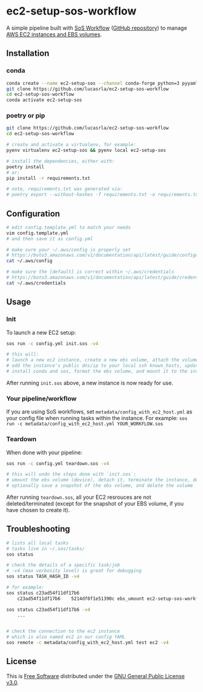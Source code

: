 # ec2-setup-sos-workflow

A simple pipeline built with [SoS Workflow](https://vatlab.github.io/sos-docs/workflow.html) ([GitHub repository](https://github.com/vatlab/sos)) to manage [AWS EC2 instances and EBS volumes](https://aws.amazon.com/ec2/).

## Installation

### conda

```sh
conda create --name ec2-setup-sos --channel conda-forge python=3 pyyaml boto3 sos black
git clone https://github.com/lucasrla/ec2-setup-sos-workflow
cd ec2-setup-sos-workflow
conda activate ec2-setup-sos
```

### poetry or pip

```sh
git clone https://github.com/lucasrla/ec2-setup-sos-workflow
cd ec2-setup-sos-workflow

# create and activate a virtualenv, for example:
pyenv virtualenv ec2-setup-sos && pyenv local ec2-setup-sos

# install the dependencies, either with:
poetry install
# or:
pip install -r requirements.txt

# note, requirements.txt was generated via:
# poetry export --without-hashes -f requirements.txt -o requirements.txt
```

## Configuration

```sh
# edit config.template.yml to match your needs
vim config.template.yml
# and then save it as config.yml

# make sure your ~/.aws/config is properly set
# https://boto3.amazonaws.com/v1/documentation/api/latest/guide/configuration.html
cat ~/.aws/config

# make sure the [default] is correct within ~/.aws/credentials
# https://boto3.amazonaws.com/v1/documentation/api/latest/guide/credentials.html
cat ~/.aws/credentials
```

## Usage

### Init

To launch a new EC2 setup:

```sh
sos run -c config.yml init.sos -v4

# this will:
# launch a new ec2 instance, create a new ebs volume, attach the volume to the instance, 
# add the instance's public dns/ip to your local ssh known_hosts, update the yum packages,
# install conda and sos, format the ebs volume, and mount it to the instance
```

After running `init.sos` above, a new instance is now ready for use.

### Your pipeline/workflow

If you are using SoS workflows, set `metadata/config_with_ec2_host.yml` as your config file when running tasks within the instance. For example: `sos run -c metadata/config_with_ec2_host.yml YOUR_WORKFLOW.sos`

### Teardown

When done with your pipeline:

```sh
sos run -c config.yml teardown.sos -v4

# this will undo the steps done with `init.sos`:
# umount the ebs volume (device), detach it, terminate the instance, delete metadata files,
# optionally save a snapshot of the ebs volume, and delete the volume

```

After running `teardown.sos`, all your EC2 resrouces are not deleted/terminated (except for the snapshot of your EBS volume, if you have chosen to create it).


## Troubleshooting

```sh
# lists all local tasks
# tasks live in ~/.sos/tasks/
sos status

# check the details of a specific task/job
# -v4 (max verbosity level) is great for debugging
sos status TASK_HASH_ID -v4

# for example:
sos status c23ad54f11df17b6
    c23ad54f11df17b6	5214df0f1e51390c ebs_umount ec2-setup-sos-workflow	Ran for 0s    	failed

sos status c23ad54f11df17b6 -v4
    ...


# check the connection to the ec2 instance
# which is also named ec2 in our config YAML
sos remote -c metadata/config_with_ec2_host.yml test ec2 -v4
```

## License

This is [Free Software](https://www.gnu.org/philosophy/free-sw.html) distributed under the [GNU General Public License v3.0](https://choosealicense.com/licenses/gpl-3.0/).